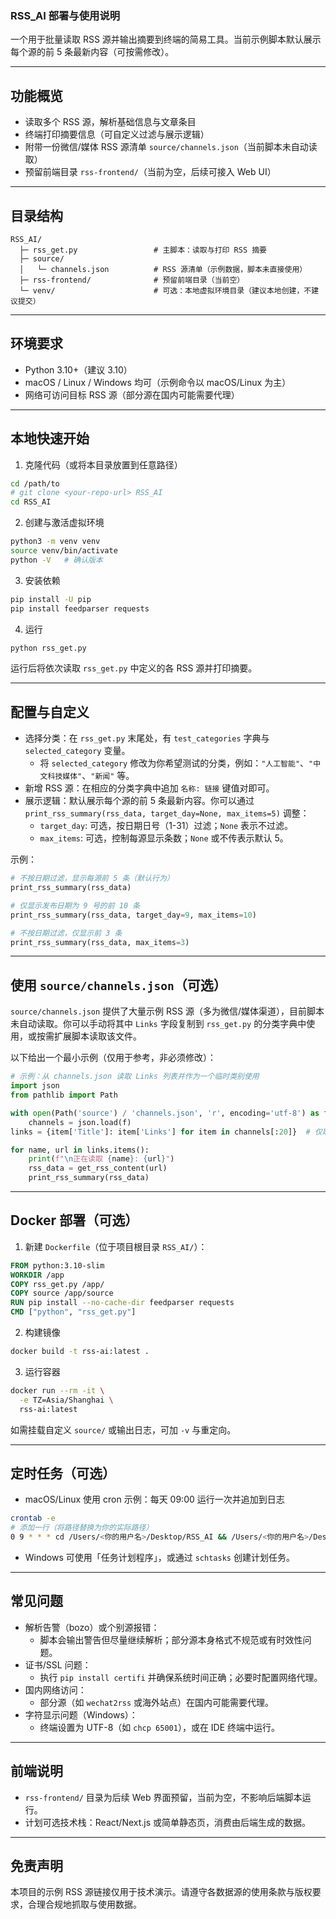 ### RSS_AI 部署与使用说明

一个用于批量读取 RSS 源并输出摘要到终端的简易工具。当前示例脚本默认展示每个源的前 5 条最新内容（可按需修改）。

---

## 功能概览
- 读取多个 RSS 源，解析基础信息与文章条目
- 终端打印摘要信息（可自定义过滤与展示逻辑）
- 附带一份微信/媒体 RSS 源清单 `source/channels.json`（当前脚本未自动读取）
- 预留前端目录 `rss-frontend/`（当前为空，后续可接入 Web UI）

---

## 目录结构
```text
RSS_AI/
  ├─ rss_get.py                 # 主脚本：读取与打印 RSS 摘要
  ├─ source/
  │   └─ channels.json          # RSS 源清单（示例数据，脚本未直接使用）
  ├─ rss-frontend/              # 预留前端目录（当前空）
  └─ venv/                      # 可选：本地虚拟环境目录（建议本地创建，不建议提交）
```

---

## 环境要求
- Python 3.10+（建议 3.10）
- macOS / Linux / Windows 均可（示例命令以 macOS/Linux 为主）
- 网络可访问目标 RSS 源（部分源在国内可能需要代理）

---

## 本地快速开始
1) 克隆代码（或将本目录放置到任意路径）
```bash
cd /path/to
# git clone <your-repo-url> RSS_AI
cd RSS_AI
```

2) 创建与激活虚拟环境
```bash
python3 -m venv venv
source venv/bin/activate
python -V   # 确认版本
```

3) 安装依赖
```bash
pip install -U pip
pip install feedparser requests
```

4) 运行
```bash
python rss_get.py
```
运行后将依次读取 `rss_get.py` 中定义的各 RSS 源并打印摘要。

---

## 配置与自定义
- 选择分类：在 `rss_get.py` 末尾处，有 `test_categories` 字典与 `selected_category` 变量。
  - 将 `selected_category` 修改为你希望测试的分类，例如：`"人工智能"`、`"中文科技媒体"`、`"新闻"` 等。
- 新增 RSS 源：在相应的分类字典中追加 `名称: 链接` 键值对即可。
- 展示逻辑：默认展示每个源的前 5 条最新内容。你可以通过 `print_rss_summary(rss_data, target_day=None, max_items=5)` 调整：
  - `target_day`: 可选，按日期日号（1-31）过滤；`None` 表示不过滤。
  - `max_items`: 可选，控制每源显示条数；`None` 或不传表示默认 5。

示例：
```python
# 不按日期过滤，显示每源前 5 条（默认行为）
print_rss_summary(rss_data)

# 仅显示发布日期为 9 号的前 10 条
print_rss_summary(rss_data, target_day=9, max_items=10)

# 不按日期过滤，仅显示前 3 条
print_rss_summary(rss_data, max_items=3)
```

---

## 使用 `source/channels.json`（可选）
`source/channels.json` 提供了大量示例 RSS 源（多为微信/媒体渠道），目前脚本未自动读取。你可以手动将其中 `Links` 字段复制到 `rss_get.py` 的分类字典中使用，或按需扩展脚本读取该文件。

以下给出一个最小示例（仅用于参考，非必须修改）：
```python
# 示例：从 channels.json 读取 Links 列表并作为一个临时类别使用
import json
from pathlib import Path

with open(Path('source') / 'channels.json', 'r', encoding='utf-8') as f:
    channels = json.load(f)
links = {item['Title']: item['Links'] for item in channels[:20]}  # 仅取前20个以免过多请求

for name, url in links.items():
    print(f"\n正在读取 {name}: {url}")
    rss_data = get_rss_content(url)
    print_rss_summary(rss_data)
```

---

## Docker 部署（可选）
1) 新建 `Dockerfile`（位于项目根目录 `RSS_AI/`）：
```dockerfile
FROM python:3.10-slim
WORKDIR /app
COPY rss_get.py /app/
COPY source /app/source
RUN pip install --no-cache-dir feedparser requests
CMD ["python", "rss_get.py"]
```

2) 构建镜像
```bash
docker build -t rss-ai:latest .
```

3) 运行容器
```bash
docker run --rm -it \
  -e TZ=Asia/Shanghai \
  rss-ai:latest
```
如需挂载自定义 `source/` 或输出日志，可加 `-v` 与重定向。

---

## 定时任务（可选）
- macOS/Linux 使用 cron 示例：每天 09:00 运行一次并追加到日志
```bash
crontab -e
# 添加一行（将路径替换为你的实际路径）
0 9 * * * cd /Users/<你的用户名>/Desktop/RSS_AI && /Users/<你的用户名>/Desktop/RSS_AI/venv/bin/python rss_get.py >> /Users/<你的用户名>/Desktop/RSS_AI/logs/`date +\%Y\%m\%d`.log 2>&1
```
- Windows 可使用「任务计划程序」，或通过 `schtasks` 创建计划任务。

---

## 常见问题
- 解析告警（bozo）或个别源报错：
  - 脚本会输出警告但尽量继续解析；部分源本身格式不规范或有时效性问题。
- 证书/SSL 问题：
  - 执行 `pip install certifi` 并确保系统时间正确；必要时配置网络代理。
- 国内网络访问：
  - 部分源（如 `wechat2rss` 或海外站点）在国内可能需要代理。
- 字符显示问题（Windows）：
  - 终端设置为 UTF-8（如 `chcp 65001`），或在 IDE 终端中运行。

---

## 前端说明
- `rss-frontend/` 目录为后续 Web 界面预留，当前为空，不影响后端脚本运行。
- 计划可选技术栈：React/Next.js 或简单静态页，消费由后端生成的数据。

---

## 免责声明
本项目的示例 RSS 源链接仅用于技术演示。请遵守各数据源的使用条款与版权要求，合理合规地抓取与使用数据。
